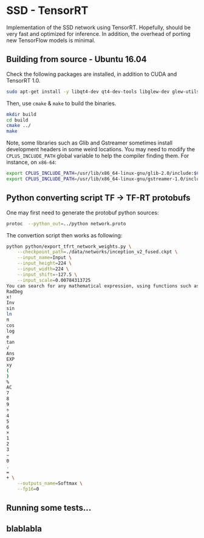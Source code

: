# SSD - TensorRT

Implementation of the SSD network using TensorRT. Hopefully, should be very fast and optimized for inference. In addition, the overhead of porting new TensorFlow models is minimal.

## Building from source - Ubuntu 16.04

Check the following packages are installed, in addition to CUDA and TensorRT 1.0.
```bash
sudo apt-get install -y libqt4-dev qt4-dev-tools libglew-dev glew-utils libgstreamer1.0-dev libgstreamer-plugins-base1.0-dev libglib2.0-dev libgflags-dev libgoogle-glog-dev
```

Then, use `cmake` & `make` to build the binaries.
```bash
mkdir build
cd build
cmake ../
make
```
Note, some libraries such as Glib and Gstreamer sometimes install development headers in some weird locations. You may need to modify the `CPLUS_INCLUDE_PATH` global variable to help the compiler finding them. For instance, on `x86-64`:
```bash
export CPLUS_INCLUDE_PATH=/usr/lib/x86_64-linux-gnu/glib-2.0/include:$CPLUS_INCLUDE_PATH
export CPLUS_INCLUDE_PATH=/usr/lib/x86_64-linux-gnu/gstreamer-1.0/include:$CPLUS_INCLUDE_PATH
```

## Python converting script TF -> TF-RT protobufs

One may first need to generate the protobuf python sources:
```bash
protoc  --python_out=../python network.proto
```
The convertion script then works as following:
```bash
python python/export_tfrt_network_weights.py \
    --checkpoint_path=./data/networks/inception_v2_fused.ckpt \
    --input_name=Input \
    --input_height=224 \
    --input_width=224 \
    --input_shift=-127.5 \
    --input_scale=0.00784313725
You can search for any mathematical expression, using functions such as: sin, cos, sqrt, etc. You can find a complete list of functions here.
RadDeg
x!
Inv
sin
ln
π
cos
log
e
tan
√
Ans
EXP
xy
(
)
%
AC
7
8
9
÷
4
5
6
×
1
2
3
−
0
.
=
+ \
    --outputs_name=Softmax \
    --fp16=0
```


## Running some tests...

## blablabla
